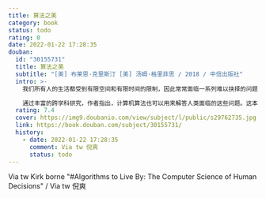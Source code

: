 ```yaml
---
title: 算法之美
category: book
status: todo
rating: 0
date: 2022-01-22 17:28:35
douban:
  id: "30155731"
  title: 算法之美
  subtitle: "[美] 布莱恩·克里斯汀 [美] 汤姆·格里菲思 / 2018 / 中信出版社"
  intro: >-
    我们所有人的生活都受到有限空间和有限时间的限制，因此常常面临一系列难以抉择的问题。在一天或者一生的时光里，哪些事是我们应该做的，哪些是应该放弃的？我们对杂乱无序的容忍底线是什么？新的活动与熟悉并喜爱的活动之间如何平衡，才能取得令人愉快的结果？这些看似是人类特有的难题，其实不然，因为计算机也面临同样的问题，计算机科学家几十年来也一直在努力解决这些问题，而他们找到的解决方案可以给我们很多启发。

    通过丰富的跨学科研究，作者指出，计算机算法也可以用来解答人类面临的这些问题。这本书告诉我们如何更有效地利用直觉、什么时候应该把选择权交给命运、无所适从的时候应该如何做出选择，以及如何有效地与他人保持联系。从找配偶到找停车位，从组织管理个人邮箱的收件箱到理解人类记忆的作用原理，这本书把计算机科学的智慧转化为人类生活的策略，引导我们做出明智的选择。
  rating: 7.4
  cover: https://img9.doubanio.com/view/subject/l/public/s29762735.jpg
  link: https://book.douban.com/subject/30155731/
  history:
    - date: 2022-01-22 17:28:35
      comment: Via tw 倪爽
      status: todo
---
```


Via tw Kirk borne "#Algorithms to Live By: The Computer Science of Human Decisions" / Via tw 倪爽 